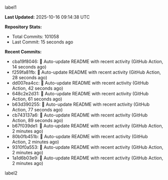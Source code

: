 
label1 
<!-- ACTIVITY_START -->
**Last Updated:** 2025-10-16 09:14:38 UTC

**Repository Stats:**
- Total Commits: 101058
- Last Commit: 15 seconds ago

**Recent Commits:**
- cba19f8046: 🤖 Auto-update README with recent activity (GitHub Action, 14 seconds ago)
- f259fa81fb: 🤖 Auto-update README with recent activity (GitHub Action, 28 seconds ago)
- dd007ea4cc: 🤖 Auto-update README with recent activity (GitHub Action, 42 seconds ago)
- 648c2e2d31: 🤖 Auto-update README with recent activity (GitHub Action, 61 seconds ago)
- b63d390255: 🤖 Auto-update README with recent activity (GitHub Action, 77 seconds ago)
- cb743137a6: 🤖 Auto-update README with recent activity (GitHub Action, 89 seconds ago)
- b67f039de1: 🤖 Auto-update README with recent activity (GitHub Action, 2 minutes ago)
- 80b0fb451b: 🤖 Auto-update README with recent activity (GitHub Action, 2 minutes ago)
- 9310f0a553: 🤖 Auto-update README with recent activity (GitHub Action, 2 minutes ago)
- 1a1d6b03e9: 🤖 Auto-update README with recent activity (GitHub Action, 2 minutes ago)
<!-- ACTIVITY_END -->

label2
